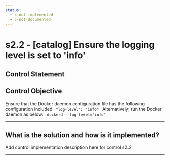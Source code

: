 ```yaml
---
status:
  - c-not-implemented
  - c-not-documented
---
```


# s2.2 - \[catalog\] Ensure the logging level is set to 'info'

## Control Statement

## Control Objective

Ensure that the Docker daemon configuration file has the following configuration included    ```  "log-level": "info"  ```    Alternatively, run the Docker daemon as below:  ```  dockerd --log-level="info"  ```

______________________________________________________________________

## What is the solution and how is it implemented?

Add control implementation description here for control s2.2

______________________________________________________________________
